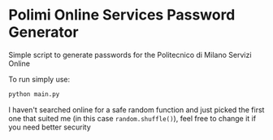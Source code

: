 # Polimi Online Services Password Generator

Simple script to generate passwords for the Politecnico di Milano Servizi Online

To run simply use:

```python
python main.py
```

I haven't searched online for a safe random function and just picked the first one that suited me (in this case `random.shuffle()`), feel free to change it if you need better security
